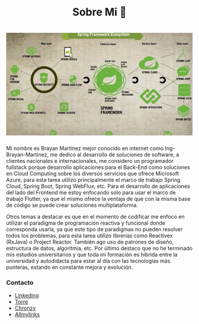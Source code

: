 <h1 align="center"> Sobre Mi 👋</h1>

<h1 align="center">
  <img src="https://github.com/Ing-Brayan-Martinez/Ing-Brayan-Martinez/blob/master/docs/spring-ecosystem-750x410.jpg" alt="Code" width="800"/>
</h1>

Mi nombre es Brayan Martinez mejor conocido en internet como Ing-Brayan-Martinez, me dedico al desarrollo de
soluciones de software, a clientes nacionales e internacionales, me considero un programador fullstack porque 
desarrollo aplicaciones para el Back-End como soluciones en Cloud Computing sobre los diversos servicios que
ofrece Microsoft Azure, para esta tarea utilizo principalmente el marco de trabajo Spring Cloud, Spring Boot,
Spring WebFlux, etc. Para el desarrollo de aplicaciones del lado del Frontend me estoy enfocando solo para usar
el marco de trabajo Flutter, ya que el mismo ofrece la ventaja de que con la misma base de código se puede crear
soluciones multiplataforma.

Otros temas a destacar es que en el momento de codificar me enfoco en utilizar el paradigma de programación 
reactiva y funcional donde corresponda usarla, ya que este tipo de paradigmas no pueden resolver todos los problemas,
para esta tarea utilizo librerías como Reactivex (RxJava) o Project Reactor. También ago uso de patrones de diseño,
estructura de datos, algoritmia, etc. Por último destaco que no he terminado mis estudios universitarios y que toda mi
formación es híbrida entre la universidad y autodidacta para estar al dia con las tecnologías más punteras, estando
en constante mejora y evolución.

### Contacto

- [Linkeding](https://www.linkedin.com/in/ing-brayan-martinez)
- [Torre](https://torre.co/es/ingbrayanmartinez?s=HAjTiGLa3w)
- [Chronzy](https://www.chronzy.com/Ing-Brayan-Martinez)
- [Allmylinks](https://allmylinks.com/ing-brayan-martinez)

